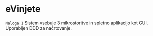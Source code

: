 # eVinjete
```Naloga 1```
Sistem vsebuje 3 mikrostoritve in spletno aplikacijo kot GUI.
Uporabljen DDD za načrtovanje.
